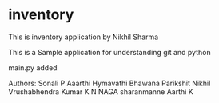 # inventory
This is inventory application by Nikhil Sharma

This is a Sample application for understanding git and python

main.py added


Authors:
Sonali P
Aaarthi
Hymavathi
Bhawana 
Parikshit
Nikhil
Vrushabhendra Kumar K N 
NAGA
sharanmanne
Aarthi K



